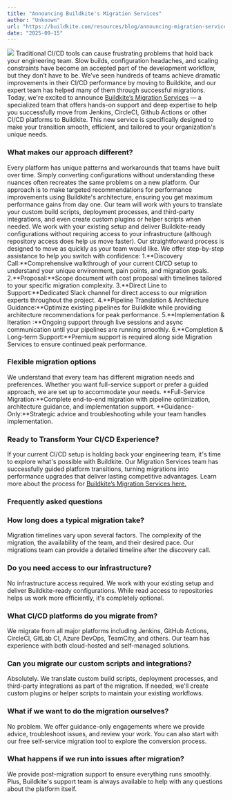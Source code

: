 ```yaml
---
title: "Announcing Buildkite's Migration Services"
author: "Unknown"
url: "https://buildkite.com/resources/blog/announcing-migration-services/"
date: "2025-09-15"
---
```


![](https://www.datocms-assets.com/29977/1752616605-migration-services-1.jpg?auto=format&fit=crop&h=440&w=880&dpr=2)
Traditional CI/CD tools can cause frustrating problems that hold back your engineering team. Slow builds, configuration headaches, and scaling constraints have become an accepted part of the development workflow, but they don’t have to be.
We’ve seen hundreds of teams achieve dramatic improvements in their CI/CD performance by moving to Buildkite, and our expert team has helped many of them through successful migrations.
Today, we're excited to announce [Buildkite’s Migration Services](https://buildkite.com/resources/migrations/) — a specialized team that offers hands-on support and deep expertise to help you successfully move from Jenkins, CircleCI, Github Actions or other CI/CD platforms to Buildkite. This new service is specifically designed to make your transition smooth, efficient, and tailored to your organization's unique needs.
### What makes our approach different?
Every platform has unique patterns and workarounds that teams have built over time. Simply converting configurations without understanding these nuances often recreates the same problems on a new platform.
Our approach is to make targeted recommendations for performance improvements using Buildkite's architecture, ensuring you get maximum performance gains from day one.
Our team will work with yours to translate your custom build scripts, deployment processes, and third-party integrations, and even create custom plugins or helper scripts when needed. We work with your existing setup and deliver Buildkite-ready configurations without requiring access to your infrastructure (although repository access does help us move faster).
Our straightforward process is designed to move as quickly as your team would like. We offer step-by-step assistance to help you switch with confidence:
1.**Discovery Call:**Comprehensive walkthrough of your current CI/CD setup to understand your unique environment, pain points, and migration goals.
2.**Proposal:**Scope document with cost proposal with timelines tailored to your specific migration complexity.
3.**Direct Line to Support:**Dedicated Slack channel for direct access to our migration experts throughout the project.
4.**Pipeline Translation & Architecture Guidance:**Optimize existing pipelines for Buildkite while providing architecture recommendations for peak performance.
5.**Implementation & Iteration :**Ongoing support through live sessions and async communication until your pipelines are running smoothly.
6.**Completion & Long-term Support:**Premium support is required along side Migration Services to ensure continued peak performance.
### Flexible migration options
We understand that every team has different migration needs and preferences. Whether you want full-service support or prefer a guided approach, we are set up to accommodate your needs.
**Full-Service Migration:**Complete end-to-end migration with pipeline optimization, architecture guidance, and implementation support.
**Guidance-Only:**Strategic advice and troubleshooting while your team handles implementation.
### Ready to Transform Your CI/CD Experience?
If your current CI/CD setup is holding back your engineering team, it's time to explore what's possible with Buildkite. Our Migration Services team has successfully guided platform transitions, turning migrations into performance upgrades that deliver lasting competitive advantages.
Learn more about the process for [Buildkite’s Migration Services here.](https://buildkite.com/resources/migrations/)
### Frequently asked questions
### How long does a typical migration take?
Migration timelines vary upon several factors. The complexity of the migration, the availability of the team, and their desired pace. Our migrations team can provide a detailed timeline after the discovery call.
### Do you need access to our infrastructure?
No infrastructure access required. We work with your existing setup and deliver Buildkite-ready configurations. While read access to repositories helps us work more efficiently, it's completely optional.
### What CI/CD platforms do you migrate from?
We migrate from all major platforms including Jenkins, GitHub Actions, CircleCI, GitLab CI, Azure DevOps, TeamCity, and others. Our team has experience with both cloud-hosted and self-managed solutions.
### Can you migrate our custom scripts and integrations?
Absolutely. We translate custom build scripts, deployment processes, and third-party integrations as part of the migration. If needed, we'll create custom plugins or helper scripts to maintain your existing workflows.
### What if we want to do the migration ourselves?
No problem. We offer guidance-only engagements where we provide advice, troubleshoot issues, and review your work. You can also start with our free self-service migration tool to explore the conversion process.
### What happens if we run into issues after migration?
We provide post-migration support to ensure everything runs smoothly. Plus, Buildkite's support team is always available to help with any questions about the platform itself.
